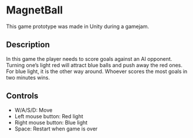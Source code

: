 # MagnetBall
This game prototype was made in Unity during a gamejam.

## Description
In this game the player needs to score goals against an AI opponent. Turning one’s light red will attract blue balls and push away the red ones. For blue light, it is the other way around. Whoever scores the most goals in two minutes wins.

## Controls
- W/A/S/D: Move
- Left mouse button: Red light
- Right mouse button: Blue light
- Space: Restart when game is over

